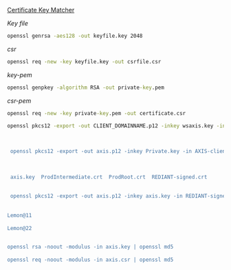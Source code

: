 [Certificate Key Matcher](https://www.https.in/support/certificate-key-matcher)

_Key file_
```cmd
openssl genrsa -aes128 -out keyfile.key 2048
```
_csr_
```cmd
openssl req -new -key keyfile.key -out csrfile.csr
```


_key-pem_
```cmd
openssl genpkey -algorithm RSA -out private-key.pem
```
_csr-pem_
```cmd
openssl req -new -key private-key.pem -out certificate.csr
```



```bash
openssl pkcs12 -export -out CLIENT_DOMAINNAME.p12 -inkey wsaxis.key -in <<AXIS_SIGNED_certfile.crt>> -name <<aliasname>> -certfile SakshamAPIClientRootCert.crt -certfile SakshamAPIClientIntermediateCertificate.crt
 
 
 
 openssl pkcs12 -export -out axis.p12 -inkey Private.key -in AXIS-client-certificate.crt -name AXIS -certfile Root.crt -certfile Intermediate.crt
 
 
 
 axis.key  ProdIntermediate.crt  ProdRoot.crt  REDIANT-signed.crt
 
 
 openssl pkcs12 -export -out axis.p12 -inkey axis.key -in REDIANT-signed.crt -name AXIS -certfile ProdRoot.crt -certfile ProdIntermediate.crt
 
 
Lemon@11
 
Lemon@22

  
openssl rsa -noout -modulus -in axis.key | openssl md5
  
openssl req -noout -modulus -in axis.csr | openssl md5
```
